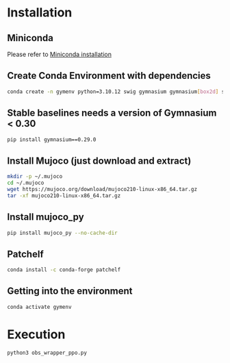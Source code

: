 # Installation

## Miniconda

Please refer to [Miniconda installation](https://docs.anaconda.com/miniconda/ "Miniconda official site")

## Create Conda Environment with dependencies

```bash
conda create -n gymenv python=3.10.12 swig gymnasium gymnasium[box2d] stable-baselines3[extra] pytz scipy sympy gymnasium[mujoco]


```
## Stable baselines needs a version of Gymnasium < 0.30
```bash
pip install gymnasium==0.29.0
```
## Install Mujoco (just download and extract)
```bash
mkdir -p ~/.mujoco
cd ~/.mujoco
wget https://mujoco.org/download/mujoco210-linux-x86_64.tar.gz
tar -xf mujoco210-linux-x86_64.tar.gz
```
## Install mujoco_py
```bash
pip install mujoco_py --no-cache-dir
```
## Patchelf
```bash
conda install -c conda-forge patchelf
```

## Getting into the environment

```bash
conda activate gymenv
```

# Execution

```bash
python3 obs_wrapper_ppo.py
```

